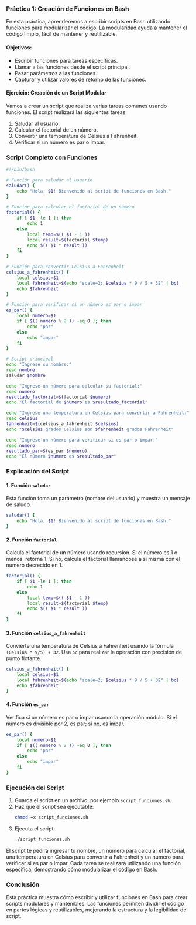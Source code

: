 ### **Práctica 1: Creación de Funciones en Bash**

En esta práctica, aprenderemos a escribir scripts en Bash utilizando funciones para modularizar el código. La modularidad ayuda a mantener el código limpio, fácil de mantener y reutilizable.

#### **Objetivos:**
- Escribir funciones para tareas específicas.
- Llamar a las funciones desde el script principal.
- Pasar parámetros a las funciones.
- Capturar y utilizar valores de retorno de las funciones.

#### **Ejercicio: Creación de un Script Modular**

Vamos a crear un script que realiza varias tareas comunes usando funciones. El script realizará las siguientes tareas:
1. Saludar al usuario.
2. Calcular el factorial de un número.
3. Convertir una temperatura de Celsius a Fahrenheit.
4. Verificar si un número es par o impar.

### **Script Completo con Funciones**

```bash
#!/bin/bash

# Función para saludar al usuario
saludar() {
    echo "Hola, $1! Bienvenido al script de funciones en Bash."
}

# Función para calcular el factorial de un número
factorial() {
    if [ $1 -le 1 ]; then
        echo 1
    else
        local temp=$(( $1 - 1 ))
        local result=$(factorial $temp)
        echo $(( $1 * result ))
    fi
}

# Función para convertir Celsius a Fahrenheit
celsius_a_fahrenheit() {
    local celsius=$1
    local fahrenheit=$(echo "scale=2; $celsius * 9 / 5 + 32" | bc)
    echo $fahrenheit
}

# Función para verificar si un número es par o impar
es_par() {
    local numero=$1
    if [ $(( numero % 2 )) -eq 0 ]; then
        echo "par"
    else
        echo "impar"
    fi
}

# Script principal
echo "Ingrese su nombre:"
read nombre
saludar $nombre

echo "Ingrese un número para calcular su factorial:"
read numero
resultado_factorial=$(factorial $numero)
echo "El factorial de $numero es $resultado_factorial"

echo "Ingrese una temperatura en Celsius para convertir a Fahrenheit:"
read celsius
fahrenheit=$(celsius_a_fahrenheit $celsius)
echo "$celsius grados Celsius son $fahrenheit grados Fahrenheit"

echo "Ingrese un número para verificar si es par o impar:"
read numero
resultado_par=$(es_par $numero)
echo "El número $numero es $resultado_par"
```

### **Explicación del Script**

#### **1. Función `saludar`**
Esta función toma un parámetro (nombre del usuario) y muestra un mensaje de saludo.
```bash
saludar() {
    echo "Hola, $1! Bienvenido al script de funciones en Bash."
}
```

#### **2. Función `factorial`**
Calcula el factorial de un número usando recursión. Si el número es 1 o menos, retorna 1. Si no, calcula el factorial llamándose a sí misma con el número decrecido en 1.
```bash
factorial() {
    if [ $1 -le 1 ]; then
        echo 1
    else
        local temp=$(( $1 - 1 ))
        local result=$(factorial $temp)
        echo $(( $1 * result ))
    fi
}
```

#### **3. Función `celsius_a_fahrenheit`**
Convierte una temperatura de Celsius a Fahrenheit usando la fórmula `(Celsius * 9/5) + 32`. Usa `bc` para realizar la operación con precisión de punto flotante.
```bash
celsius_a_fahrenheit() {
    local celsius=$1
    local fahrenheit=$(echo "scale=2; $celsius * 9 / 5 + 32" | bc)
    echo $fahrenheit
}
```

#### **4. Función `es_par`**
Verifica si un número es par o impar usando la operación módulo. Si el número es divisible por 2, es par; si no, es impar.
```bash
es_par() {
    local numero=$1
    if [ $(( numero % 2 )) -eq 0 ]; then
        echo "par"
    else
        echo "impar"
    fi
}
```

### **Ejecución del Script**

1. Guarda el script en un archivo, por ejemplo `script_funciones.sh`.
2. Haz que el script sea ejecutable:
   ```bash
   chmod +x script_funciones.sh
   ```
3. Ejecuta el script:
   ```bash
   ./script_funciones.sh
   ```

El script te pedirá ingresar tu nombre, un número para calcular el factorial, una temperatura en Celsius para convertir a Fahrenheit y un número para verificar si es par o impar. Cada tarea se realizará utilizando una función específica, demostrando cómo modularizar el código en Bash.

### **Conclusión**

Esta práctica muestra cómo escribir y utilizar funciones en Bash para crear scripts modulares y mantenibles. Las funciones permiten dividir el código en partes lógicas y reutilizables, mejorando la estructura y la legibilidad del script.